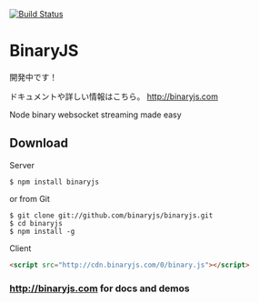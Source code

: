 [![Build Status](https://secure.travis-ci.org/binaryjs/binaryjs.png)](http://travis-ci.org/binaryjs/binaryjs)

BinaryJS
========

開発中です！

ドキュメントや詳しい情報はこちら。
http://binaryjs.com

Node binary websocket streaming made easy


## Download

Server

```console
$ npm install binaryjs
```
or from Git
```console
$ git clone git://github.com/binaryjs/binaryjs.git
$ cd binaryjs 
$ npm install -g
```

Client

```html
<script src="http://cdn.binaryjs.com/0/binary.js"></script>
```

### http://binaryjs.com for docs and demos
